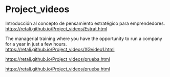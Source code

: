 # Project_videos
Introducción al concepto de pensamiento estratégico para emprendedores.
https://retali.github.io/Project_videos/Estrat.html

The managerial training where you have the opportunity to run a company for a year in just a few hours.
https://retali.github.io/Project_videos/XGvideo1.html

https://retali.github.io/Project_videos/prueba.html

https://retali.github.io/Project_videos/prueba.html
